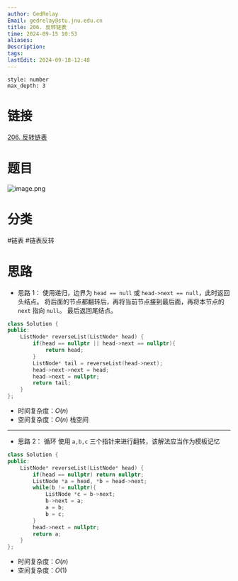 ```yaml
---
author: GedRelay
Email: gedrelay@stu.jnu.edu.cn
title: 206. 反转链表
time: 2024-09-15 10:53
aliases: 
Description: 
tags: 
lastEdit: 2024-09-18-12:48
---
```


```toc
style: number
max_depth: 3
```

# 链接
[206. 反转链表](https://leetcode.cn/problems/reverse-linked-list/) 

# 题目
![image.png](https://ged-pic-bed.oss-cn-guangzhou.aliyuncs.com/img/202409151053637.png)


# 分类
#链表 #链表反转 

# 思路
- 思路 1：
使用递归，边界为 `head == null` 或 `head->next == null`，此时返回头结点。
将后面的节点都翻转后，再将当前节点接到最后面，再将本节点的 `next` 指向 `null`。
最后返回尾结点。


```cpp
class Solution {
public:
    ListNode* reverseList(ListNode* head) {
        if(head == nullptr || head->next == nullptr){
            return head;
        }
        ListNode* tail = reverseList(head->next);
        head->next->next = head;
        head->next = nullptr;
        return tail;
    }
};
```


- 时间复杂度：${O\left( n \right)  }$ 
- 空间复杂度：${O\left( n \right)  }$ 栈空间


---

- 思路 2：
循环
使用 `a,b,c` 三个指针来进行翻转，该解法应当作为模板记忆

```cpp
class Solution {
public:
    ListNode* reverseList(ListNode* head) {
        if(head == nullptr) return nullptr;
        ListNode *a = head, *b = head->next;
        while(b != nullptr){
            ListNode *c = b->next;
            b->next = a;
            a = b;
            b = c;
        }
        head->next = nullptr;
        return a;
    }
};
```


- 时间复杂度：${O\left( n \right)  }$ 
- 空间复杂度：${O\left( 1 \right)  }$ 

